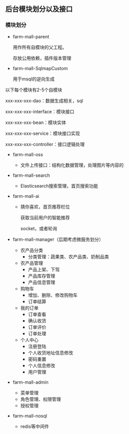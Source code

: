 ## 后台模块划分以及接口

### 模块划分

* farm-mall-parent

  用作所有自模块的父工程。

  存放公用依赖，插件版本管理

* farm-mall-SqlmapCustom

  用于msql的逆向生成

以下每个模块有2-5个自模块

xxx-xxx-xxx-dao：数据生成相关，sql

xxx-xxx-xxx-interface：模块接口

xxx-xxx-xxx-bean：模块实体

xxx-xxx-xxx-service：模块接口实现

xxx-xxx-xxx-controller：接口逻辑处理

* farm-mall-oss

  * 文件上传接口：结构化数据管理，处理图片等内容的

* farm-mall-search

  * Elasticsearch搜索管理，首页搜索功能

* farm-mall-ai

  * 猜你喜欢，首页推荐栏位

    获取当前用户的智能推荐

    socket，或者轮询

* farm-mall-manager（后期考虑微服务划分）

  - 农产品分类
    - 分类管理：蔬果类、农产品类、奶制品类

  * 农产品管理
    * 产品上架、下驾
    * 产品库存管理
    * 产品信息管理

  - 购物车
    - 增加、删除、修改购物车
    - 订单结算
  - 我的订单
    - 订单查看
    - 确认收货
    - 订单评价
    - 订单处理
  - 个人中心
    * 注册登陆
    * 个人收货地址信息修改
    * 密码重置
    * 个人信息修改
    * 用户管理

* farm-mall-admin

  * 菜单管理
  * 角色管理、权限管理
  * 授权管理

* farm-mall-nosql

  * redis等中间件


